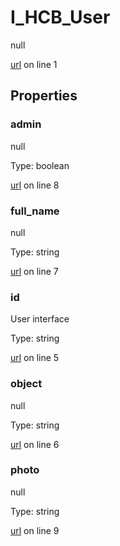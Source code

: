 # I_HCB_User

null 

[url](https://github.com/devramsean0/hcb.js/blob/4b9ac62/src/api_schemas/user.ts#L1) on line 1  

## Properties
### admin

null 

Type: boolean  

[url](https://github.com/devramsean0/hcb.js/blob/4b9ac62/src/api_schemas/user.ts#L8) on line 8  

### full_name

null 

Type: string  

[url](https://github.com/devramsean0/hcb.js/blob/4b9ac62/src/api_schemas/user.ts#L7) on line 7  

### id

User interface 

Type: string  

[url](https://github.com/devramsean0/hcb.js/blob/4b9ac62/src/api_schemas/user.ts#L5) on line 5  

### object

null 

Type: string  

[url](https://github.com/devramsean0/hcb.js/blob/4b9ac62/src/api_schemas/user.ts#L6) on line 6  

### photo

null 

Type: string  

[url](https://github.com/devramsean0/hcb.js/blob/4b9ac62/src/api_schemas/user.ts#L9) on line 9  
